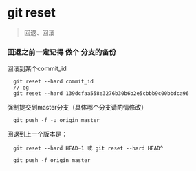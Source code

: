 # git reset

> 回退、回滚

###  回退之前一定记得 做个 **分支的备份**

回滚到某个commit_id

```
  git reset --hard commit_id
  // eg
  git reset --hard 139dcfaa558e3276b30b6b2e5cbbb9c00bbdca96 
```


强制提交到master分支（具体哪个分支请酌情修改）
```
  git push -f -u origin master
```


回退到上一个版本是：

```
  git reset --hard HEAD~1 或 git reset --hard HEAD^

  git push -f origin master
```
